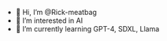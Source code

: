- 👋 Hi, I’m @Rick-meatbag
- 👀 I’m interested in AI 
- 🌱 I’m currently learning GPT-4, SDXL, Llama


<!---
Rick-meatbag/Rick-meatbag is a ✨ special ✨ repository because its `README.md` (this file) appears on your GitHub profile.
You can click the Preview link to take a look at your changes.
--->
